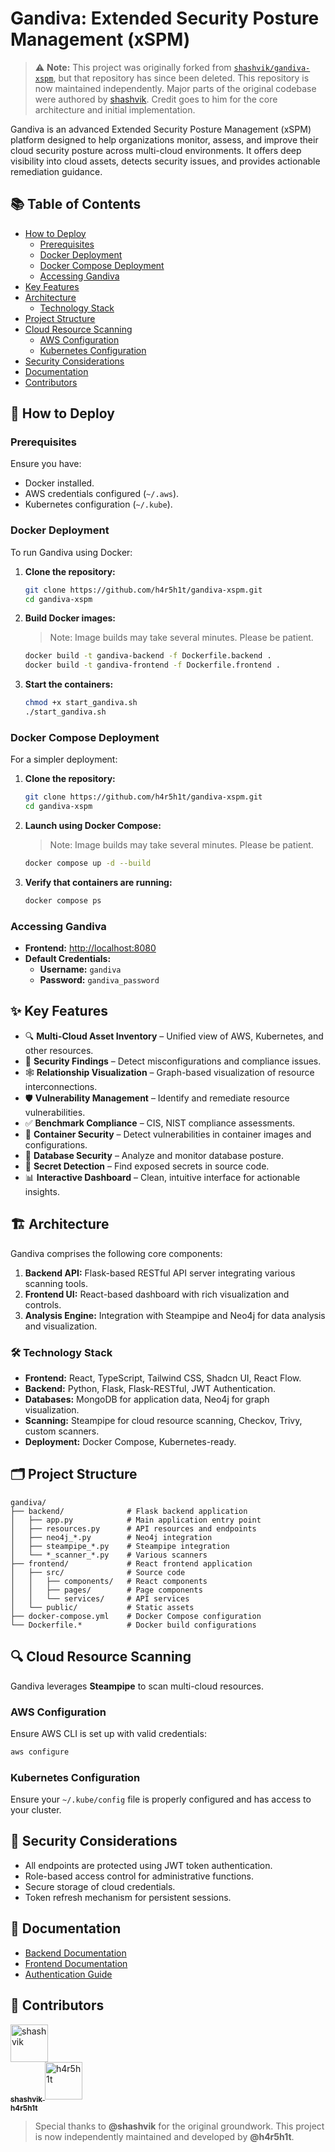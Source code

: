 
# Gandiva: Extended Security Posture Management (xSPM)
> ⚠️ **Note:** This project was originally forked from [`shashvik/gandiva-xspm`](https://github.com/shashvik/gandiva-xspm), but that repository has since been deleted. This repository is now maintained independently. Major parts of the original codebase were authored by [shashvik](https://github.com/shashvik). Credit goes to him for the core architecture and initial implementation.

Gandiva is an advanced Extended Security Posture Management (xSPM) platform designed to help organizations monitor, assess, and improve their cloud security posture across multi-cloud environments. It offers deep visibility into cloud assets, detects security issues, and provides actionable remediation guidance.

## 📚 Table of Contents

- [How to Deploy](#how-to-deploy)
  - [Prerequisites](#prerequisites)
  - [Docker Deployment](#docker-deployment)
  - [Docker Compose Deployment](#docker-compose-deployment)
  - [Accessing Gandiva](#accessing-gandiva)
- [Key Features](#key-features)
- [Architecture](#architecture)
  - [Technology Stack](#technology-stack)
- [Project Structure](#project-structure)
- [Cloud Resource Scanning](#cloud-resource-scanning)
  - [AWS Configuration](#aws-configuration)
  - [Kubernetes Configuration](#kubernetes-configuration)
- [Security Considerations](#security-considerations)
- [Documentation](#documentation)
- [Contributors](#contributors)

## 🚀 How to Deploy

### Prerequisites
Ensure you have:
- Docker installed.
- AWS credentials configured (`~/.aws`).
- Kubernetes configuration (`~/.kube`).

### Docker Deployment

To run Gandiva using Docker:
1. **Clone the repository:**
    ```bash
    git clone https://github.com/h4r5h1t/gandiva-xspm.git
    cd gandiva-xspm
    ```

2. **Build Docker images:**  
   > Note: Image builds may take several minutes. Please be patient.
   ```bash
   docker build -t gandiva-backend -f Dockerfile.backend . 
   docker build -t gandiva-frontend -f Dockerfile.frontend .
   ```

3. **Start the containers:**
   ```bash
   chmod +x start_gandiva.sh
   ./start_gandiva.sh
   ```

### Docker Compose Deployment

For a simpler deployment:

1. **Clone the repository:**
   ```bash
   git clone https://github.com/h4r5h1t/gandiva-xspm.git
   cd gandiva-xspm
   ```

2. **Launch using Docker Compose:**
    > Note: Image builds may take several minutes. Please be patient.
    ```bash
    docker compose up -d --build
    ```

3. **Verify that containers are running:**
   ```bash
   docker compose ps
   ```

### Accessing Gandiva

- **Frontend:** [http://localhost:8080](http://localhost:8080)
- **Default Credentials:**
  - **Username:** `gandiva`
  - **Password:** `gandiva_password`

## ✨ Key Features

- 🔍 **Multi-Cloud Asset Inventory** – Unified view of AWS, Kubernetes, and other resources.
- 🚨 **Security Findings** – Detect misconfigurations and compliance issues.
- 🕸️ **Relationship Visualization** – Graph-based visualization of resource interconnections.
- 🛡️ **Vulnerability Management** – Identify and remediate resource vulnerabilities.
- ✅ **Benchmark Compliance** – CIS, NIST compliance assessments.
- 🐳 **Container Security** – Detect vulnerabilities in container images and configurations.
- 🧪 **Database Security** – Analyze and monitor database posture.
- 🔐 **Secret Detection** – Find exposed secrets in source code.
- 📊 **Interactive Dashboard** – Clean, intuitive interface for actionable insights.

## 🏗️ Architecture

Gandiva comprises the following core components:

1. **Backend API:** Flask-based RESTful API server integrating various scanning tools.
2. **Frontend UI:** React-based dashboard with rich visualization and controls.
3. **Analysis Engine:** Integration with Steampipe and Neo4j for data analysis and visualization.

### 🛠️ Technology Stack

- **Frontend:** React, TypeScript, Tailwind CSS, Shadcn UI, React Flow.
- **Backend:** Python, Flask, Flask-RESTful, JWT Authentication.
- **Databases:** MongoDB for application data, Neo4j for graph visualization.
- **Scanning:** Steampipe for cloud resource scanning, Checkov, Trivy, custom scanners.
- **Deployment:** Docker Compose, Kubernetes-ready.

## 🗂️ Project Structure

```
gandiva/
├── backend/              # Flask backend application
│   ├── app.py            # Main application entry point
│   ├── resources.py      # API resources and endpoints
│   ├── neo4j_*.py        # Neo4j integration
│   ├── steampipe_*.py    # Steampipe integration
│   └── *_scanner_*.py    # Various scanners
├── frontend/             # React frontend application
│   ├── src/              # Source code
│   │   ├── components/   # React components
│   │   ├── pages/        # Page components
│   │   └── services/     # API services
│   └── public/           # Static assets
├── docker-compose.yml    # Docker Compose configuration
└── Dockerfile.*          # Docker build configurations
```

## 🔍 Cloud Resource Scanning

Gandiva leverages **Steampipe** to scan multi-cloud resources.

### AWS Configuration

Ensure AWS CLI is set up with valid credentials:

```bash
aws configure
```

### Kubernetes Configuration

Ensure your `~/.kube/config` file is properly configured and has access to your cluster.

## 🔐 Security Considerations

- All endpoints are protected using JWT token authentication.
- Role-based access control for administrative functions.
- Secure storage of cloud credentials.
- Token refresh mechanism for persistent sessions.

## 📖 Documentation

- [Backend Documentation](./backend/README.md)
- [Frontend Documentation](./frontend/README.md)
- [Authentication Guide](./frontend/README-AUTH.md)

## 👥 Contributors

<a href="https://github.com/shashvik">
  <img src="https://avatars.githubusercontent.com/shashvik" width="60px;" alt="shashvik"/>
  <br />
  <sub><b>shashvik</b></sub>
</a>

<a href="https://github.com/h4r5h1t">
  <img src="https://avatars.githubusercontent.com/h4r5h1t" width="60px;" alt="h4r5h1t"/>
  <br />
  <sub><b>h4r5h1t</b></sub>
</a>

> Special thanks to **@shashvik** for the original groundwork. This project is now independently maintained and developed by **@h4r5h1t**.
